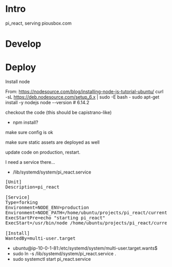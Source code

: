
# Intro

pi_react, serving piousbox.com

# Develop

# Deploy
Install node

From: https://nodesource.com/blog/installing-node-js-tutorial-ubuntu/
 curl -sL https://deb.nodesource.com/setup_6.x | sudo -E bash -
 sudo apt-get install -y nodejs
 node --version # 6.14.2

checkout the code (this should be capistrano-like)
* npm install?

make sure config is ok

make sure static assets are deployed as well

update code on production, restart.

I need a service there...

* /lib/systemd/system/pi_react.service
<pre>
[Unit]
Description=pi_react

[Service]
Type=forking
Environment=NODE_ENV=production
Environment=NODE_PATH=/home/ubuntu/projects/pi_react/current/config/production
ExecStartPre=echo "starting pi_react"
ExecStart=/usr/bin/node /home/ubuntu/projects/pi_react/current/dist/server.js

[Install]
WantedBy=multi-user.target
</pre>
* ubuntu@ip-10-0-1-81:/etc/systemd/system/multi-user.target.wants$ 
* sudo ln -s /lib/systemd/system/pi_react.service .
* sudo systemctl start pi_react.service
